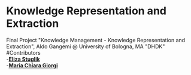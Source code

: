 # Knowledge Representation and Extraction
Final Project "Knowledge Management - Knowledge Representation and Extraction", Aldo Gangemi @ University of Bologna, MA "DHDK" <br>
#Contributors <br>
-**[Eliza Stuglik](https://github.com/elizastuglik)** <br>
-**[Maria Chiara Giorgi](https://github.com/giorgimariachiara)**
